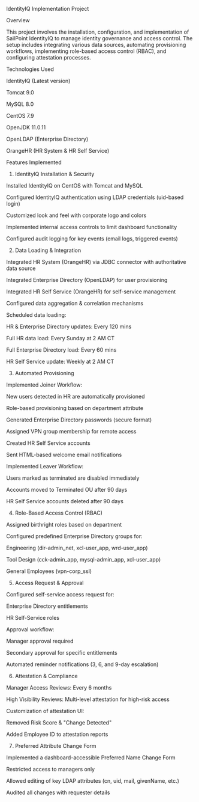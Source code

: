 IdentityIQ Implementation Project

Overview

This project involves the installation, configuration, and implementation of SailPoint IdentityIQ to manage identity governance and access control. The setup includes integrating various data sources, automating provisioning workflows, implementing role-based access control (RBAC), and configuring attestation processes.

Technologies Used

IdentityIQ (Latest version)

Tomcat 9.0

MySQL 8.0

CentOS 7.9

OpenJDK 11.0.11

OpenLDAP (Enterprise Directory)

OrangeHR (HR System & HR Self Service)

Features Implemented

1. IdentityIQ Installation & Security

Installed IdentityIQ on CentOS with Tomcat and MySQL

Configured IdentityIQ authentication using LDAP credentials (uid-based login)

Customized look and feel with corporate logo and colors

Implemented internal access controls to limit dashboard functionality

Configured audit logging for key events (email logs, triggered events)

2. Data Loading & Integration

Integrated HR System (OrangeHR) via JDBC connector with authoritative data source

Integrated Enterprise Directory (OpenLDAP) for user provisioning

Integrated HR Self Service (OrangeHR) for self-service management

Configured data aggregation & correlation mechanisms

Scheduled data loading:

HR & Enterprise Directory updates: Every 120 mins

Full HR data load: Every Sunday at 2 AM CT

Full Enterprise Directory load: Every 60 mins

HR Self Service update: Weekly at 2 AM CT

3. Automated Provisioning

Implemented Joiner Workflow:

New users detected in HR are automatically provisioned

Role-based provisioning based on department attribute

Generated Enterprise Directory passwords (secure format)

Assigned VPN group membership for remote access

Created HR Self Service accounts

Sent HTML-based welcome email notifications

Implemented Leaver Workflow:

Users marked as terminated are disabled immediately

Accounts moved to Terminated OU after 90 days

HR Self Service accounts deleted after 90 days

4. Role-Based Access Control (RBAC)

Assigned birthright roles based on department

Configured predefined Enterprise Directory groups for:

Engineering (dir-admin_net, xcl-user_app, wrd-user_app)

Tool Design (cck-admin_app, mysql-admin_app, xcl-user_app)

General Employees (vpn-corp_ssl)

5. Access Request & Approval

Configured self-service access request for:

Enterprise Directory entitlements

HR Self-Service roles

Approval workflow:

Manager approval required

Secondary approval for specific entitlements

Automated reminder notifications (3, 6, and 9-day escalation)

6. Attestation & Compliance

Manager Access Reviews: Every 6 months

High Visibility Reviews: Multi-level attestation for high-risk access

Customization of attestation UI:

Removed Risk Score & "Change Detected"

Added Employee ID to attestation reports

7. Preferred Attribute Change Form

Implemented a dashboard-accessible Preferred Name Change Form

Restricted access to managers only

Allowed editing of key LDAP attributes (cn, uid, mail, givenName, etc.)

Audited all changes with requester details
